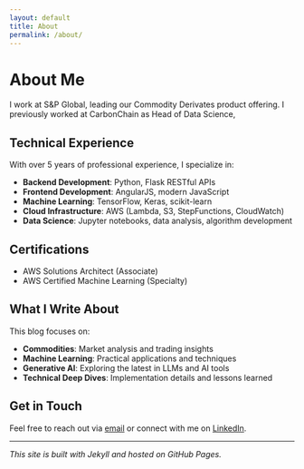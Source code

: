 ```yaml
---
layout: default
title: About
permalink: /about/
---
```


# About Me

I work at S&P Global, leading our Commodity Derivates product offering. I previously worked at CarbonChain as Head of Data Science, 

## Technical Experience

With over 5 years of professional experience, I specialize in:

- **Backend Development**: Python, Flask RESTful APIs
- **Frontend Development**: AngularJS, modern JavaScript
- **Machine Learning**: TensorFlow, Keras, scikit-learn
- **Cloud Infrastructure**: AWS (Lambda, S3, StepFunctions, CloudWatch)
- **Data Science**: Jupyter notebooks, data analysis, algorithm development

## Certifications

- AWS Solutions Architect (Associate)
- AWS Certified Machine Learning (Specialty)

## What I Write About

This blog focuses on:

- **Commodities**: Market analysis and trading insights
- **Machine Learning**: Practical applications and techniques
- **Generative AI**: Exploring the latest in LLMs and AI tools
- **Technical Deep Dives**: Implementation details and lessons learned

## Get in Touch

Feel free to reach out via [email](mailto:adamw6979@gmail.com) or connect with me on [LinkedIn](https://www.linkedin.com/in/adam-watson-9831a099/).

---

*This site is built with Jekyll and hosted on GitHub Pages.*